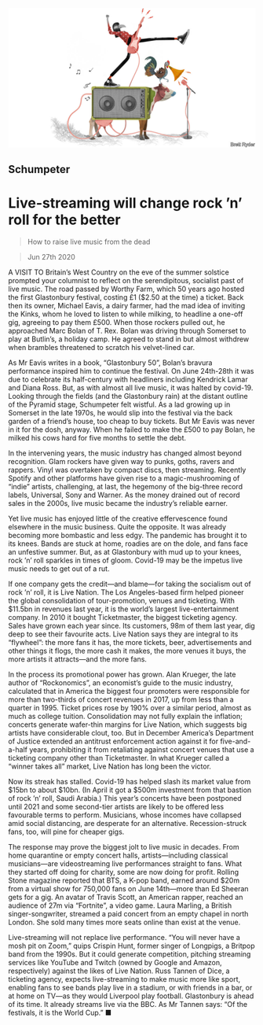 ![](./images/20200627_WBD000_0.jpg)

## Schumpeter

# Live-streaming will change rock ’n’ roll for the better

> How to raise live music from the dead

> Jun 27th 2020

A VISIT TO Britain’s West Country on the eve of the summer solstice prompted your columnist to reflect on the serendipitous, socialist past of live music. The road passed by Worthy Farm, which 50 years ago hosted the first Glastonbury festival, costing £1 ($2.50 at the time) a ticket. Back then its owner, Michael Eavis, a dairy farmer, had the mad idea of inviting the Kinks, whom he loved to listen to while milking, to headline a one-off gig, agreeing to pay them £500. When those rockers pulled out, he approached Marc Bolan of T. Rex. Bolan was driving through Somerset to play at Butlin’s, a holiday camp. He agreed to stand in but almost withdrew when brambles threatened to scratch his velvet-lined car.

As Mr Eavis writes in a book, “Glastonbury 50”, Bolan’s bravura performance inspired him to continue the festival. On June 24th-28th it was due to celebrate its half-century with headliners including Kendrick Lamar and Diana Ross. But, as with almost all live music, it was halted by covid-19. Looking through the fields (and the Glastonbury rain) at the distant outline of the Pyramid stage, Schumpeter felt wistful. As a lad growing up in Somerset in the late 1970s, he would slip into the festival via the back garden of a friend’s house, too cheap to buy tickets. But Mr Eavis was never in it for the dosh, anyway. When he failed to make the £500 to pay Bolan, he milked his cows hard for five months to settle the debt.

In the intervening years, the music industry has changed almost beyond recognition. Glam rockers have given way to punks, goths, ravers and rappers. Vinyl was overtaken by compact discs, then streaming. Recently Spotify and other platforms have given rise to a magic-mushrooming of “indie” artists, challenging, at last, the hegemony of the big-three record labels, Universal, Sony and Warner. As the money drained out of record sales in the 2000s, live music became the industry’s reliable earner.

Yet live music has enjoyed little of the creative effervescence found elsewhere in the music business. Quite the opposite. It was already becoming more bombastic and less edgy. The pandemic has brought it to its knees. Bands are stuck at home, roadies are on the dole, and fans face an unfestive summer. But, as at Glastonbury with mud up to your knees, rock ’n’ roll sparkles in times of gloom. Covid-19 may be the impetus live music needs to get out of a rut.

If one company gets the credit—and blame—for taking the socialism out of rock ’n’ roll, it is Live Nation. The Los Angeles-based firm helped pioneer the global consolidation of tour-promotion, venues and ticketing. With $11.5bn in revenues last year, it is the world’s largest live-entertainment company. In 2010 it bought Ticketmaster, the biggest ticketing agency. Sales have grown each year since. Its customers, 98m of them last year, dig deep to see their favourite acts. Live Nation says they are integral to its “flywheel”: the more fans it has, the more tickets, beer, advertisements and other things it flogs, the more cash it makes, the more venues it buys, the more artists it attracts—and the more fans.

In the process its promotional power has grown. Alan Krueger, the late author of “Rockonomics”, an economist’s guide to the music industry, calculated that in America the biggest four promoters were responsible for more than two-thirds of concert revenues in 2017, up from less than a quarter in 1995. Ticket prices rose by 190% over a similar period, almost as much as college tuition. Consolidation may not fully explain the inflation; concerts generate wafer-thin margins for Live Nation, which suggests big artists have considerable clout, too. But in December America’s Department of Justice extended an antitrust enforcement action against it for five-and-a-half years, prohibiting it from retaliating against concert venues that use a ticketing company other than Ticketmaster. In what Krueger called a “winner takes all” market, Live Nation has long been the victor.

Now its streak has stalled. Covid-19 has helped slash its market value from $15bn to about $10bn. (In April it got a $500m investment from that bastion of rock ’n’ roll, Saudi Arabia.) This year’s concerts have been postponed until 2021 and some second-tier artists are likely to be offered less favourable terms to perform. Musicians, whose incomes have collapsed amid social distancing, are desperate for an alternative. Recession-struck fans, too, will pine for cheaper gigs.

The response may prove the biggest jolt to live music in decades. From home quarantine or empty concert halls, artists—including classical musicians—are videostreaming live performances straight to fans. What they started off doing for charity, some are now doing for profit. Rolling Stone magazine reported that BTS, a K-pop band, earned around $20m from a virtual show for 750,000 fans on June 14th—more than Ed Sheeran gets for a gig. An avatar of Travis Scott, an American rapper, reached an audience of 27m via “Fortnite”, a video game. Laura Marling, a British singer-songwriter, streamed a paid concert from an empty chapel in north London. She sold many times more seats online than exist at the venue.

Live-streaming will not replace live performance. “You will never have a mosh pit on Zoom,” quips Crispin Hunt, former singer of Longpigs, a Britpop band from the 1990s. But it could generate competition, pitching streaming services like YouTube and Twitch (owned by Google and Amazon, respectively) against the likes of Live Nation. Russ Tannen of Dice, a ticketing agency, expects live-streaming to make music more like sport, enabling fans to see bands play live in a stadium, or with friends in a bar, or at home on TV—as they would Liverpool play football. Glastonbury is ahead of its time. It already streams live via the BBC. As Mr Tannen says: “Of the festivals, it is the World Cup.” ■